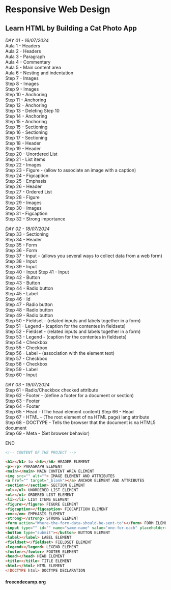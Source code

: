 # Responsive Web Design
## Learn HTML by Building a Cat Photo App

_DAY 01 - 16/07/2024_   
Aula 1 - Headers        
Aula 2 - Headers        
Aula 3 - Paragraph      
Aula 4 - Commentary     
Aula 5 - Main content area      
Aula 6 - Nesting and indentation        
Step 7 - Images     
Step 8 - Images     
Step 9 - Images     
Step 10 - Anchoring     
Step 11 - Anchoring     
Step 12 - Anchoring     
Step 13 - Deleting Step 10      
Step 14 - Anchoring     
Step 15 - Anchoring     
Step 15 - Sectioning        
Step 16 - Sectioning    
Step 17 - Sectioning    
Step 18 - Header    
Step 19 - Header    
Step 20 - Unordered List    
Step 21 - List items    
Step 22 - Images    
Step 23 - Figure - (allow to associate an image with a caption)     
Step 24 - Figcaption    
Step 25 - Emphasis  
Step 26 - Header    
Step 27 - Ordered List  
Step 28 - Figure    
Step 29 - Images    
Step 30 - Images    
Step 31 - Figcaption    
Step 32 - Strong importance     

_DAY 02 - 18/07/2024_     
Step 33 - Sectioning        
Step 34 - Header    
Step 35 - Form  
Step 36 - Form  
Step 37 - Input - (allows you several ways to collect data from a web form)      
Step 38 - Input     
Step 39 - Input      
Step 40 - Input 
Step 41 - Input     
Step 42 - Button          
Step 43 - Button        
Step 44 - Radio button  
Step 45 - Label     
Step 46 - Id    
Step 47 - Radio button  
Step 48 - Radio button  
Step 49 - Radio button  
Step 50 - Fieldset - (related inputs and labels together in a form)     
Step 51 - Legend - (caption for the contentes in fieldsets)     
Step 52 - Fieldset - (related inputs and labels together in a form)     
Step 53 - Legend - (caption for the contentes in fieldsets)     
Step 54 - Checkbox  
Step 55 - Checkbox  
Step 56 - Label - (association with the element text)       
Step 57 - Checkbox  
Step 58 - Checkbox  
Step 59 - Label     
Step 60 - Input 

_DAY 03 - 19/07/2024_   
Step 61 - Radio/Checkbox checked attribute        
Step 62 - Footer - (define a footer for a document or section)      
Step 63 - Footer    
Step 64 - Footer    
Step 65 - Head - (The head element content)
Step 66 - Head  
Step 67 - HTML -  (The root element of na HTML page) lang attribute     
Step 68 - DOCTYPE - Tells the browser that the document is na HTML5 document        
Step 69 - Meta - <meta> (Set browser behavior)      

END

```html
<!-- CONTENT OF THE PROJECT -->

<h1></h1> to <h6></h6> HEADER ELEMENT
<p></p> PARAGRAPH ELEMENT
<main></main> MAIN CONTENT AREA ELEMENT
<img src="" alt=""> IMAGE ELEMENT AND ATTRIBUTES
<a href="" target="_blank"></a> ANCHOR ELEMENT AND ATTRIBUTES
<section></section> SECTION ELEMENT
<ul></ul> UNORDERED LIST ELEMENT
<ol></ol> ORDERED LIST ELEMENT
<li></li> LIST ITEMS ELEMENT
<figure></figure> FIGURE ELEMENT
<figcaption></figcaption> FIGCAPITION ELEMENT
<em></em> EMPHASIS ELEMENT
<strong></strong> STRONG ELEMENT
<form action="Where-the-form-data-should-be-sent-to"></form> FORM ELEMENT
<input type="" id="" name="same-name" value="one-for-each" placeholder="" required checked> INPUT ELEMENTS
<button type="submit"></button> BUTTON ELEMENT
<label></label> LABEL ELEMENT 
<fieldset></fieldset> FIELDSET ELEMENT
<legend></legend> LEGEND ELEMENT
<footer></footer> FOOTER ELEMENT
<head></head> HEAD ELEMENT
<title></title> TITLE ELEMENT
<html></html> HTML ELEMENT
<!DOCTYPE html> DOCTYPE DECLARATION
```


#### freecodecamp.org